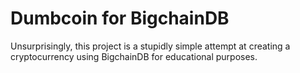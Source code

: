 # Dumbcoin for BigchainDB

Unsurprisingly, this project is a stupidly simple attempt at creating a cryptocurrency using BigchainDB for educational purposes.